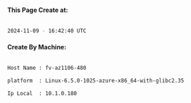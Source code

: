 
   
#### This Page Create at:

```bash

2024-11-09 - 16:42:40 UTC

```

#### Create By Machine:

```bash

Host Name : fv-az1106-480

platform  : Linux-6.5.0-1025-azure-x86_64-with-glibc2.35

Ip Local  : 10.1.0.180

```

